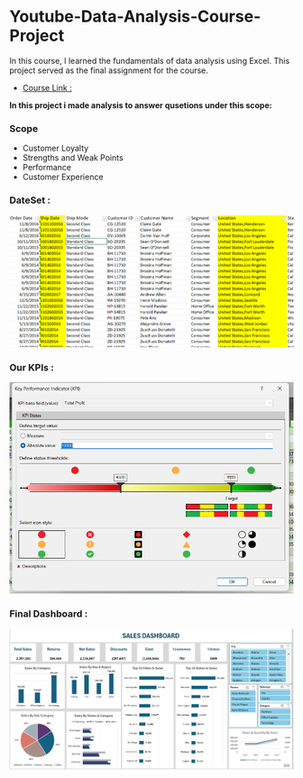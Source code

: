 # Youtube-Data-Analysis-Course-Project
In this course, I learned the fundamentals of data analysis using Excel. This project served as the final assignment for the course.

- [Course Link :](https://www.youtube.com/watch?v=mV8s55-6mag&list=PLXlHqMRg9lAbetpJy3ePXsN0sj9Zs-pvT) 

**In this project i made analysis to answer qusetions under this scope:**

### Scope 
- Customer Loyalty 
- Strengths and Weak Points 
- Performance
- Customer Experience 

### DateSet : 
![alt text](img/dataset.png)

### Our KPIs :
![alt text](img/kpis.png)

### Final Dashboard :
![alt text](img/Sales_dashboard.png)


